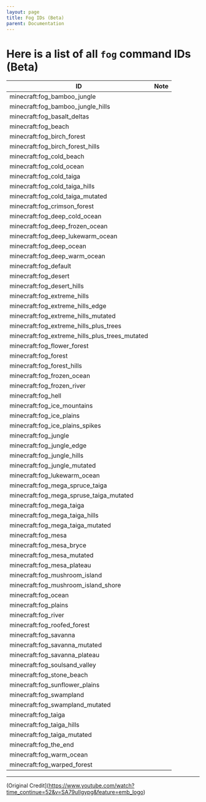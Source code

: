 ```yaml
---
layout: page
title: Fog IDs (Beta)
parent: Documentation
---
```


# Here is a list of all `fog` command IDs (Beta)

| ID                                             | Note |
|------------------------------------------------|------|
| minecraft:fog_bamboo_jungle                    |      |
| minecraft:fog_bamboo_jungle_hills              |      |
| minecraft:fog_basalt_deltas                    |      |
| minecraft:fog_beach                            |      |
| minecraft:fog_birch_forest                     |      |
| minecraft:fog_birch_forest_hills               |      |
| minecraft:fog_cold_beach                       |      |
| minecraft:fog_cold_ocean                       |      |
| minecraft:fog_cold_taiga                       |      |
| minecraft:fog_cold_taiga_hills                 |      |
| minecraft:fog_cold_taiga_mutated               |      |
| minecraft:fog_crimson_forest                   |      |
| minecraft:fog_deep_cold_ocean                  |      |
| minecraft:fog_deep_frozen_ocean                |      |
| minecraft:fog_deep_lukewarm_ocean              |      |
| minecraft:fog_deep_ocean                       |      |
| minecraft:fog_deep_warm_ocean                  |      |
| minecraft:fog_default                          |      |
| minecraft:fog_desert                           |      |
| minecraft:fog_desert_hills                     |      |
| minecraft:fog_extreme_hills                    |      |
| minecraft:fog_extreme_hills_edge               |      |
| minecraft:fog_extreme_hills_mutated            |      |
| minecraft:fog_extreme_hills_plus_trees         |      |
| minecraft:fog_extreme_hills_plus_trees_mutated |      |
| minecraft:fog_flower_forest                    |      |
| minecraft:fog_forest                           |      |
| minecraft:fog_forest_hills                     |      |
| minecraft:fog_frozen_ocean                     |      |
| minecraft:fog_frozen_river                     |      |
| minecraft:fog_hell                             |      |
| minecraft:fog_ice_mountains                    |      |
| minecraft:fog_ice_plains                       |      |
| minecraft:fog_ice_plains_spikes                |      |
| minecraft:fog_jungle                           |      |
| minecraft:fog_jungle_edge                      |      |
| minecraft:fog_jungle_hills                     |      |
| minecraft:fog_jungle_mutated                   |      |
| minecraft:fog_lukewarm_ocean                   |      |
| minecraft:fog_mega_spruce_taiga                |      |
| minecraft:fog_mega_spruse_taiga_mutated        |      |
| minecraft:fog_mega_taiga                       |      |
| minecraft:fog_mega_taiga_hills                 |      |
| minecraft:fog_mega_taiga_mutated               |      |
| minecraft:fog_mesa                             |      |
| minecraft:fog_mesa_bryce                       |      |
| minecraft:fog_mesa_mutated                     |      |
| minecraft:fog_mesa_plateau                     |      |
| minecraft:fog_mushroom_island                  |      |
| minecraft:fog_mushroom_island_shore            |      |
| minecraft:fog_ocean                            |      |
| minecraft:fog_plains                           |      |
| minecraft:fog_river                            |      |
| minecraft:fog_roofed_forest                    |      |
| minecraft:fog_savanna                          |      |
| minecraft:fog_savanna_mutated                  |      |
| minecraft:fog_savanna_plateau                  |      |
| minecraft:fog_soulsand_valley                  |      |
| minecraft:fog_stone_beach                      |      |
| minecraft:fog_sunflower_plains                 |      |
| minecraft:fog_swampland                        |      |
| minecraft:fog_swampland_mutated                |      |
| minecraft:fog_taiga                            |      |
| minecraft:fog_taiga_hills                      |      |
| minecraft:fog_taiga_mutated                    |      |
| minecraft:fog_the_end                          |      |
| minecraft:fog_warm_ocean                       |      |
| minecraft:fog_warped_forest                    |      |

---

(Original Credit](https://www.youtube.com/watch?time_continue=52&v=SA79ulIgypg&feature=emb_logo)